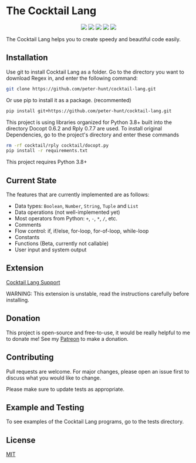 # The Cocktail Lang
<p align="center">
  <img src="https://img.shields.io/github/stars/peter-hunt/cocktail-lang">
  <img src="https://img.shields.io/static/v1?label=Contributions&message=Welcome&color=0059b3">
  <img src="https://img.shields.io/github/repo-size/peter-hunt/cocktail-lang">
  <img src="https://img.shields.io/github/languages/top/peter-hunt/cocktail-lang">
  <img src="https://img.shields.io/github/license/peter-hunt/cocktail-lang">
</p>

The Cocktail Lang helps you to create speedy and beautiful code easily.


## Installation
Use git to install Cocktail Lang as a folder.
Go to the directory you want to download Regex in, and enter the following command:

```bash
git clone https://github.com/peter-hunt/cocktail-lang.git
```

Or use pip to install it as a package. (recommented)

```bash
pip install git+https://github.com/peter-hunt/cocktail-lang.git
```

This project is using libraries organized for Python 3.8+ built into the directory
Docopt 0.6.2 and Rply 0.7.7 are used.
To install original Dependencies, go to the project's directory and enter these commands
```bash
rm -rf cocktail/rply cocktail/docopt.py
pip install -r requirements.txt
```

This project requires Python 3.8+


## Current State
The features that are currently implemented are as follows:
* Data types: `Boolean`, `Number`, `String`, `Tuple` and `List`
* Data operations (not well-implemented yet)
* Most operators from Python: `+`, `-`, `*`, `/`, etc.
* Comments
* Flow control: if, if/else, for-loop, for-of-loop, while-loop
* Constants
* Functions (Beta, currently not callable)
* User input and system output


## Extension
[Cocktail Lang Support](https://github.com/peter-hunt/peter-hunt.cocktail-lang-support)

WARNING: This extension is unstable, read the instructions carefully before installing.

## Donation
This project is open-source and free-to-use, it would be really helpful to me to donate me!
See my [Patreon](patreon.com/that_peterhunt) to make a donation.

## Contributing
Pull requests are welcome. For major changes, please open an issue first to discuss what you would like to change.

Please make sure to update tests as appropriate.

## Example and Testing
To see examples of the Cocktail Lang programs, go to the tests directory.

## License
[MIT](LICENSE.txt)
